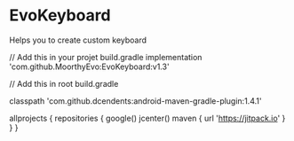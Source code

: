 # EvoKeyboard
Helps you to create custom keyboard

// Add this in your projet build.gradle
 implementation 'com.github.MoorthyEvo:EvoKeyboard:v1.3'

// Add this in root build.gradle

classpath 'com.github.dcendents:android-maven-gradle-plugin:1.4.1'

allprojects {
    repositories {
        google()
        jcenter()
        maven { url 'https://jitpack.io' }
    }
}


